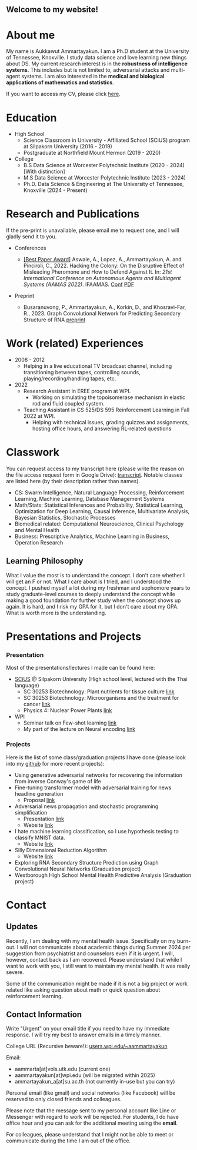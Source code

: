 ## Welcome to my website!

# About me

My name is Aukkawut Ammartayakun. I am a Ph.D student at the University of Tennessee, Knoxville. I study data science and love learning new things about DS. My current research interest is in the **robustness of intelligence systems**. This includes but is not limited to, adversarial attacks and multi-agent systems. I am also interested in the **medical and biological applications of mathematics and statistics**.

If you want to access my CV, please click [here](./Aukkawut_CV.pdf).

# Education

* High School
  * Science Classroom in University - Affiliated School (SCiUS) program at Silpakorn University (2016 - 2019)
  * Postgraduate at Northfield Mount Hermon (2019 - 2020)
* College
  * B.S Data Science at Worcester Polytechnic Institute (2020 - 2024) [With distinction]
  * M.S Data Science at Worcester Polytechnic Institute (2023 - 2024)
  * Ph.D. Data Science & Engineering at The University of Tennessee, Knoxville (2024 - Present)

# Research and Publications

If the pre-print is unavailable, please email me to request one, and I will gladly send it to you.

* Conferences
  * [[Best Paper Award]](https://aamas2022-conference.auckland.ac.nz/awards/best-paper-and-demonstration/) Aswale, A., Lopez, A., Ammartayakun, A. and Pinciroli, C., 2022. Hacking the Colony: On the Disruptive Effect of Misleading Pheromone and How to Defend Against It. In: *21st International Conference on Autonomous Agents and Multiagent Systems (AAMAS 2022)*. IFAAMAS. [Conf](https://aamas2022-conference.auckland.ac.nz/accepted/papers/) [PDF](https://arxiv.org/abs/2202.01808)
 
* Preprint
  * Busaranuvong, P., Ammartayakun, A., Korkin, D., and Khosravi-Far, R., 2023. Graph Convolutional Network for Predicting Secondary Structure of RNA [preprint](https://doi.org/10.21203/rs.3.rs-3798842/v1)
 

# Work (related) Experiences
* 2008 - 2012
  * Helping in a live educational TV broadcast channel, including transitioning between tapes, controlling sounds, playing/recording/handling tapes, etc.
* 2022
  * Research Assistant in EREE program at WPI. 
    * Working on simulating the topoisomerase mechanism in elastic rod and fluid coupled system.
  * Teaching Assistant in CS 525/DS 595 Reinforcement Learning in Fall 2022 at WPI.
    * Helping with technical issues, grading quizzes and assignments, hosting office hours, and answering RL-related questions

# Classwork

You can request access to my transcript here (please write the reason on the file access request form in Google Drive): [transcript](https://drive.google.com/file/d/1QFtNj0P_saYPMKOpirSKF-Y73Utt-lak/view?usp=sharing). Notable classes are listed here (by their description rather than names).

  *  CS: Swarm Intelligence, Natural Language Processing, Reinforcement Learning, Machine Learning, Database Management Systems
  *  Math/Stats: Statistical Inferences and Probability, Statistical Learning, Optimization for Deep Learning, Causal Inference, Multivariate Analysis, Bayesian Statistics, Stochastic Processes
  *  Biomedical related: Computational Neuroscience, Clinical Psychology and Mental Health
  *  Business: Prescriptive Analytics, Machine Learning in Business, Operation Research

## Learning Philosophy

What I value the most is to understand the concept. I don't care whether I will get an F or not. What I care about is I tried, and I understood the concept. I pushed myself a lot during my freshman and sophomore years to study graduate-level courses to deeply understand the concept while making a good foundation for further study when the concept shows up again. It is hard, and I risk my GPA for it, but I don't care about my GPA. What is worth more is the understanding.

# Presentations and Projects

### Presentation

Most of the presentations/lectures I made can be found here:

* [SCiUS](http://scius.sc.su.ac.th/) @ Silpakorn University (High school level, lectured with the Thai language)
  * SC 30253 Biotechnology: Plant nutrients for tissue culture [link](/collections/presentation/biotech_essential_nutrients.pdf)
  * SC 30253 Biotechnology: Microorganisms and the treatment for cancer [link](/collections/presentation/Medical_Biotech%20(2).pdf)
  * Physics 4: Nuclear Power Plants [link](/collections/presentation/L14NuclearPP_lq.pdf)
* WPI
  * Seminar talk on Few-shot learning [link](/collections/presentation/ds595_optimization.pdf)
  * My part of the lecture on Neural encoding [link](/collections/presentation/Neural_encoding_2ndHalf.pdf)

### Projects

Here is the list of some class/graduation projects I have done (please look into my [github](https://github.com/aukkawut/) for more recent projects):
  * Using generative adversarial networks for recovering the information from inverse Conway's game of life
  * Fine-tuning transformer model with adversarial training for news headline generation
    * Proposal [link](/collections/presentation/ds595_proposal.pdf)
  * Adversarial news propagation and stochastic programming simplification
    * Presentation [link](/collections/presentation/oie559_final.pdf)
    * Website [link](https://aukkawut.github.io/AdversarialInformationCascade)
  * I hate machine learning classification, so I use hypothesis testing to classify MNIST data.
    * Website [link](https://aukkawut.github.io/IHateMLClassification)
  * Silly Dimensional Reduction Algorithm
    * Website [link](https://aukkawut.info/Mom-We-have-Autoencoder-at-home)
  * Exploring RNA Secondary Structure Prediction using Graph Convolutional Neural Networks (Graduation project)
  * Westborough High School Mental Health Predictive Analysis (Graduation project)

# Contact

## Updates

Recently, I am dealing with my mental health issue. Specifically on my burn-out. I will not communicate about academic things during Summer 2024 per suggestion from psychiatrist and counselors even if it is urgent. I will, however, contact back as I am recovered. Please understand that while I want to work with you, I still want to maintain my mental health. It was really severe. 

Some of the communication might be made if it is not a big project or work related like asking question about math or quick question about reinforcement learning. 

## Contact Information

Write "Urgent" on your email title if you need to have my immediate response. I will try my best to answer emails in a timely manner.
 
College URL (Recursive beware!): [users.wpi.edu/~aammartayakun](https://users.wpi.edu/~aammartayakun)

Email:

* aammarta[at]vols.utk.edu (current one)
* aammartayakun[at]wpi.edu (will be migrated within 2025)
* ammartayakun_a[at]su.ac.th (not currently in-use but you can try)

Personal email (like gmail) and social networks (like Facebook) will be reserved to only closed friends and colleagues.

Please note that the message sent to my personal account like Line or Messenger with regard to work will be rejected. For students, I do have office hour and you can ask for the additional meeting using the **email**.

For colleagues, please understand that I might not be able to meet or communicate during the time I am out of the office.
